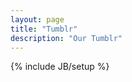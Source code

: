 ```yaml
---
layout: page
title: "Tumblr"
description: "Our Tumblr"
---
```

{% include JB/setup %}

<script type="text/javascript">
    // The variable "tumblr_api_read" is now set.
    document.write(
        '<a href="' + tumblr_api_read['posts'][0]['url'] + 
        '">My most recent Tumblr post</a>'
    );
</script>

<!-- Strange issue going on with replacement of " with &apos; --> 